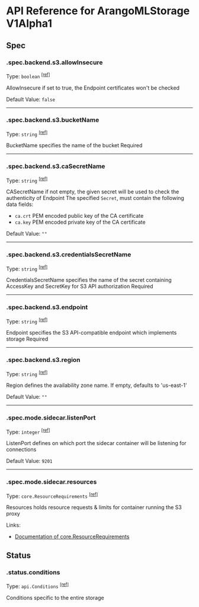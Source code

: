 # API Reference for ArangoMLStorage V1Alpha1

## Spec

### .spec.backend.s3.allowInsecure

Type: `boolean` <sup>[\[ref\]](https://github.com/arangodb/kube-arangodb/blob/1.2.35/pkg/apis/ml/v1alpha1/storage_spec_backend_s3.go#L39)</sup>

AllowInsecure if set to true, the Endpoint certificates won't be checked

Default Value: `false`

***

### .spec.backend.s3.bucketName

Type: `string` <sup>[\[ref\]](https://github.com/arangodb/kube-arangodb/blob/1.2.35/pkg/apis/ml/v1alpha1/storage_spec_backend_s3.go#L33)</sup>

BucketName specifies the name of the bucket
Required

***

### .spec.backend.s3.caSecretName

Type: `string` <sup>[\[ref\]](https://github.com/arangodb/kube-arangodb/blob/1.2.35/pkg/apis/ml/v1alpha1/storage_spec_backend_s3.go#L45)</sup>

CASecretName if not empty, the given secret will be used to check the authenticity of Endpoint
The specified `Secret`, must contain the following data fields:
- `ca.crt` PEM encoded public key of the CA certificate
- `ca.key` PEM encoded private key of the CA certificate

Default Value: `""`

***

### .spec.backend.s3.credentialsSecretName

Type: `string` <sup>[\[ref\]](https://github.com/arangodb/kube-arangodb/blob/1.2.35/pkg/apis/ml/v1alpha1/storage_spec_backend_s3.go#L36)</sup>

CredentialsSecretName specifies the name of the secret containing AccessKey and SecretKey for S3 API authorization
Required

***

### .spec.backend.s3.endpoint

Type: `string` <sup>[\[ref\]](https://github.com/arangodb/kube-arangodb/blob/1.2.35/pkg/apis/ml/v1alpha1/storage_spec_backend_s3.go#L30)</sup>

Endpoint specifies the S3 API-compatible endpoint which implements storage
Required

***

### .spec.backend.s3.region

Type: `string` <sup>[\[ref\]](https://github.com/arangodb/kube-arangodb/blob/1.2.35/pkg/apis/ml/v1alpha1/storage_spec_backend_s3.go#L48)</sup>

Region defines the availability zone name. If empty, defaults to 'us-east-1'

Default Value: `""`

***

### .spec.mode.sidecar.listenPort

Type: `integer` <sup>[\[ref\]](https://github.com/arangodb/kube-arangodb/blob/1.2.35/pkg/apis/ml/v1alpha1/storage_spec_mode_sidecar.go#L33)</sup>

ListenPort defines on which port the sidecar container will be listening for connections

Default Value: `9201`

***

### .spec.mode.sidecar.resources

Type: `core.ResourceRequirements` <sup>[\[ref\]](https://github.com/arangodb/kube-arangodb/blob/1.2.35/pkg/apis/ml/v1alpha1/storage_spec_mode_sidecar.go#L38)</sup>

Resources holds resource requests & limits for container running the S3 proxy

Links:
* [Documentation of core.ResourceRequirements](https://kubernetes.io/docs/reference/generated/kubernetes-api/v1.26/#resourcerequirements-v1-core)

## Status

### .status.conditions

Type: `api.Conditions` <sup>[\[ref\]](https://github.com/arangodb/kube-arangodb/blob/1.2.35/pkg/apis/ml/v1alpha1/storage_status.go#L28)</sup>

Conditions specific to the entire storage

